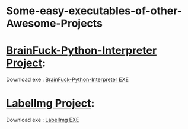 # Some-easy-executables-of-other-Awesome-Projects

# [BrainFuck-Python-Interpreter Project](https://github.com/pocmo/Python-Brainfuck):

Download exe : [BrainFuck-Python-Interpreter EXE]()

# [LabelImg Project](https://github.com/tzutalin/labelImg):

Download exe : [LabelImg EXE]()
